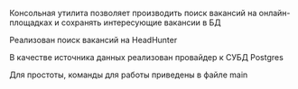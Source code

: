 Консольная утилита позволяет производить поиск вакансий на онлайн-площадках и сохранять интересующие вакансии в БД

Реализован поиск вакансий на HeadHunter

В качестве источника данных реализован провайдер к СУБД Postgres

Для простоты, команды для работы приведены в файле main
